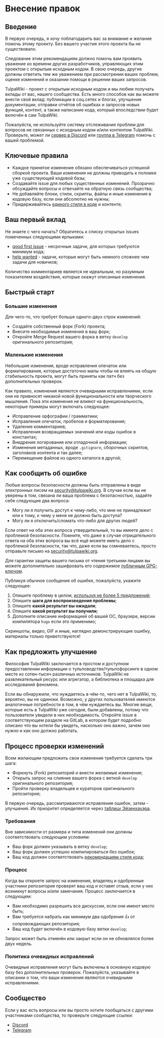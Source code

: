 # Внесение правок

## Введение

В первую очередь, я хочу поблагодарить вас за внимание и желание помочь этому проекту. Без вашего участия этого проекта
бы не существовало.

Следование этим рекомендациям должно помочь вам проявить уважение ко времени других разработчиков, управляющих этим
проектом с открытым исходным кодом. В свою очередь, другие должны ответить тем же уважением при рассмотрении ваших
проблем, оценке изменений и оказании помощи в решении ваших запросов.

TulpaWiki - проект с открытым исходным кодом и мы любим получать вклады от вас, нашего сообщества. Есть много способов
как вы можете внести свой вклад: публикации в соц.сетях и блогах, улучшение документации, отправки отчётов об ошибках и
запросов новых функций, контент, а также написание кода, который впоследствии будет включён в сам TulpaWiki.

Пожалуйста, не используйте систему отслеживания проблем для вопросов не связанных с исходным кодом и/или контентом
TulpaWiki. Проверьте, может ли [сервер в Discord](https://discord.gg/dv5kpGs) или [группа в Telegram](https://t.me/joinchat/AkuYY0ExBslQKlt2CRDazA)
помочь с вашей проблемой.

## Ключевые правила

* Каждое принятое изменение обязано обеспечиваться успешной сборкой проекта. Ваши изменения не должны приводить к поломке уже существующей кодовой базы;
* Создавайте issue для любых существенных изменений. Прозрачно обсуждайте вопросы и отвечайте на обратную связь сообщества;
* Не добавляйте блоки, стили, скрипты, файлы и иные изменения в кодовую базу, если они абсолютно не нужны;
* Придерживайтесь [единого стиля в коде](https://codeguide.academy/) и контенте;

## Ваш первый вклад

Не знаете с чего начать? Обратитесь к списку открытых issues помеченных следующими ярлыками:

* [good first issue](https://gitlab.com/TulpaWiki/tulpawiki.gitlab.io/issues?label_name%5B%5D=good+first+issue) - несрочные задачи, для которых требуются минимум кода;
* [help wanted](https://gitlab.com/TulpaWiki/tulpawiki.gitlab.io/issues?label_name%5B%5D=help+wanted) - задачи, которые могут быть немного сложнее чем задачи для новичков;

Количество комментариев является не идеальным, но разумным показателем воздействия, которые окажут описанные изменения.

## Быстрый старт

### Большие изменения

Для чего-то, что требует больше одного-двух строк изменений:

* Создайте собственный форк (Fork) проекта;
* Внесите необходимые изменения в ваш форк;
* Откройте Merge Request вашего форка в ветку `develop` оригинального репозитория;

### Маленькие изменения

Небольшие изменения, вроде исправления опечаток или форматирования, которые достаточно малы чтобы не влиять на общую
стабильность проекта, могут быть приняты как патч без дополнительных проверок.

Как правило, изменения являются очевидными исправлениями, если они не привносят никакой новой функциональности или
творческого мышления. Пока эти изменения не влияют на функциональность, некоторые примеры могут включать следующее:

* Исправление орфографии / грамматики;
* Исправления опечаток, пробелов и форматирования;
* Удаление комментариев;
* Исправления возвращаемых значений или коды ошибок в константах;
* Внедрение логирования или отладочной информации;
* Изменения метаданных, вроде `.gitignore`, сборочных скриптов, заголовков контента и так далее;
* Перемещение файлов из одного каталога в другой;

## Как сообщить об ошибке

Любые вопросы безопасности должны быть отправлены в виде электронных писем на [security@tulpawiki.org](mailto:security@tulpawiki.org).
В случае если вы не уверены в том, связана ли ваша проблема с безопасностью, задайте себе следующие два вопроса:

* Могу ли я получить доступ к чему-либо, что мне не принадлежит или к тому, к чему у меня не должно быть доступа?
* Могу ли я отключить/сломать что-либо для других людей?

Если ответ на оба этих вопроса утвердительный, то вы имеете дело с проблемой безопасности. Помните, что даже в случае
отрицательного ответа на оба этих вопроса вы всё ещё можете иметь дело с проблемой безопасности, так что, даже если вы
сомневаетесь, просто отправьте письмо на [security@tulpawiki.org](mailto:security@tulpawiki.org).

Для гарантии защиты вашего письма от чтения третьими лицами вы можете дополнительно зашифровать его содержимое
[публичным GPG-ключом](https://keybase.io/toby3d/pgp_keys.asc?fingerprint=7d6280b458ec5c47f90e57c0f8978f46ff0ffa4f).

Публикуя обычное сообщение об ошибке, пожалуйста, укажите следующее:

1. Опишите проблему в целом, [используя не более 5 предложений](https://toby3d.me/ru/five-sentences/);
2. Опишите **шаги для воспроизведения проблемы**;
3. Опишите **какой результат вы ожидали**;
4. Опишите **какой результат вы получили**;
5. Дополните описание информацией об вашей ОС, браузере, версии компилятора `hugo` если это применимо;

Скриншоты, видео, GIF и иные, наглядно демонстрирующие ошибку, материалы только приветствуются!

## Как предложить улучшение

Философия TulpaWiki заключается в простом и доступном предоставлении информации о тульповодстве/тульпофорсинге в одном
месте из сотен-тысяч различных источников. TulpaWiki не развлекательный ресурс или агрегатор, а библиотека и площадка
для исследований феномена.

Если вы обнаружили, что нуждаетесь в чём-то, чего нет в TulpaWiki, то, вероятно, вы не одиноки. Возможно, у других
пользователей имеются аналогичные потребности в том, в чём нуждаетесь вы. Многие вещи, которые есть в TulpaWiki уже
сегодня, были добавлены, потому что пользователи увидели в них необходимость. Откройте issue в соответствующем разделе
на GitLab, в котором будет подробно описано что вы хотели бы увидеть, насколько оно важно, зачем оно нужно и как оно
должно работать.

## Процесс проверки изменений

Всем желающим предложить свои изменения требуется сделать три шага:

* Форкнуть (Fork) репозиторий и внести желаемые изменения;
* Открыть запрос на слияние вашего форка с веткой `develop` оригинального репозитория;
* Пройти проверку владельцев и кураторов оригинального репозитория;

В первую очередь, рассматриваются исправления ошибок, затем - улучшения. Их приоритет определяется через
[таблицу Эйзенхауэра](https://habr.com/ru/post/451354/).

### Требования

Вне зависимости от размера и типа изменений они должны соответствовать следующим условиям:

* Ваш форк должен указывать в ветку `develop`;
* Ваш форк должен успешно компилироваться без ошибок;
* Ваш код должен соответствовать [рекомендациям стиля кода](https://codeguide.academy/);

### Процесс

Когда вы откроете запрос на изменения, владелец и одобренные участники репозитория проверят ваш код и оставят отзыв,
если у них возникнут вопросы и/или замечания. Процесс заключается в следующем:

* Вам необходимо разрешить все дискуссии, если они имеют место быть;
* Вам требуется набрать как минимум два одобрения 👍 от сопровождающих репозитория;
* Ваш код будет включён в кодовую базу ветки `develop`;

Запрос может быть отменён или закрыт если он не обновлялся более двух недель.

### Политика очевидных исправлений

Очевидные исправления могут быть включены в основную кодовую базу без дополнительных проверок. Пожалуйста, указывайте в описании о том, что ваши изменения являются очевидными исправлениями.

## Сообщество

Если у вас есть вопросы или вы просто хотите пообщаться с другими участниками сообщества, то проверьте следующие
ссылки:

* [Discord](https://discord.gg/dv5kpGs)
* [Telegram](https://t.me/joinchat/AkuYY0ExBslQKlt2CRDazA)
